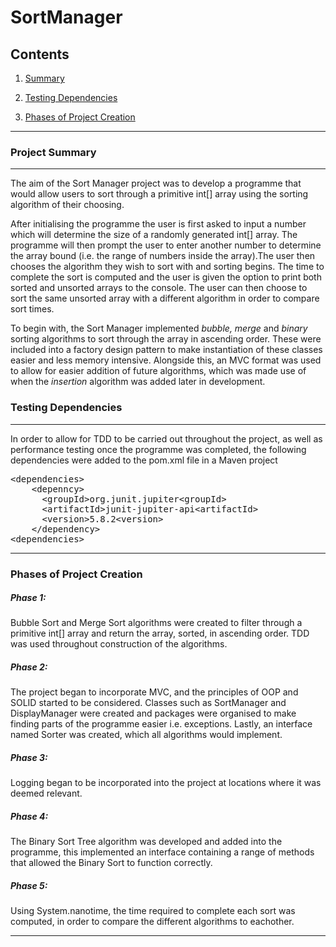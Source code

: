 # SortManager
## Contents
<ol>
<li><p><a href="https://github.com/hibjam/JavaProject#first-java-project" 
title="Summary">Summary</a></p>
<li><p><a href="https://github.com/hibjam/JavaProject/blob/main/readme.md#creating-a-bubblesort" 
title="Testing Dependencies">Testing Dependencies</a></p>
<li><p><a href="https://github.com/hibjam/JavaProject/blob/main/readme.md#fibonacci-sequence" 
title="Phases">Phases of Project Creation</a></p></li>
</ol>
<hr />

### Project Summary
<hr />
<p> The aim of the Sort Manager project was to develop a programme that would
allow users to sort through a primitive int[] array using the sorting algorithm
of their choosing.
</p>
<p>After initialising the programme the user is first asked to input a number which 
will determine the size of a randomly generated int[] array. The programme will then prompt 
the user to enter another number to determine the array bound (i.e. the range of numbers inside 
the array).The user then chooses the algorithm they wish to sort with and sorting begins. The time 
to complete the sort is computed and the user is given the option to print both sorted and unsorted 
arrays to the console. The user can then choose to sort the same unsorted array with a different algorithm 
in order to compare sort times.
</p>
<p>To begin with, the Sort Manager implemented <em>bubble, merge</em> and <em> binary</em> sorting algorithms 
to sort through the array in ascending order. These were included into a factory design pattern to make instantiation 
of these classes easier and less memory intensive. Alongside this, an MVC format was used to allow for easier addition of future algorithms, which was
made use of when the <em>insertion</em> algorithm was added later in development.</p>

### Testing Dependencies 
<hr>
<p>In order to allow for TDD to be carried out throughout the project, as well as performance testing once the programme 
was completed, the following dependencies were added to the pom.xml file in a Maven project</p>
<pre>
&lt;dependencies>
    &lt;depenncy&gt;
      &lt;groupId>org.junit.jupiter&lt;groupId>
      &lt;artifactId>junit-jupiter-api&lt;artifactId>
      &lt;version>5.8.2&lt;version>
    &lt;/dependency>
&lt;dependencies>
</pre> 
<hr>

### Phases of Project Creation

##### Phase 1:
Bubble Sort and Merge Sort algorithms were created to filter through a primitive int[] array and return the array, sorted, 
in ascending order. TDD was used throughout construction of the algorithms.
##### Phase 2:
The project began to incorporate MVC, and the principles of OOP and SOLID started to be considered. Classes such as 
SortManager and DisplayManager were created and packages were organised to make finding parts of the programme easier i.e. 
exceptions. Lastly, an interface named Sorter was created, which all algorithms would implement. 
##### Phase 3:
Logging began to be incorporated into the project at locations where it was deemed relevant.
##### Phase 4:
The Binary Sort Tree algorithm was developed and added into the programme, this implemented an interface containing
a range of methods that allowed the Binary Sort to function correctly.
##### Phase 5:
Using System.nanotime, the time required to complete each sort was computed, in order to compare the different algorithms to eachother.
<hr>

